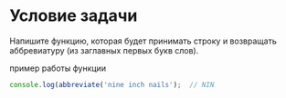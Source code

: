 # Условие задачи

Напишите функцию, которая будет принимать строку и возвращать аббревиатуру (из заглавных первых букв слов).

пример работы функции

```js
console.log(abbreviate('nine inch nails');  // NIN
```
